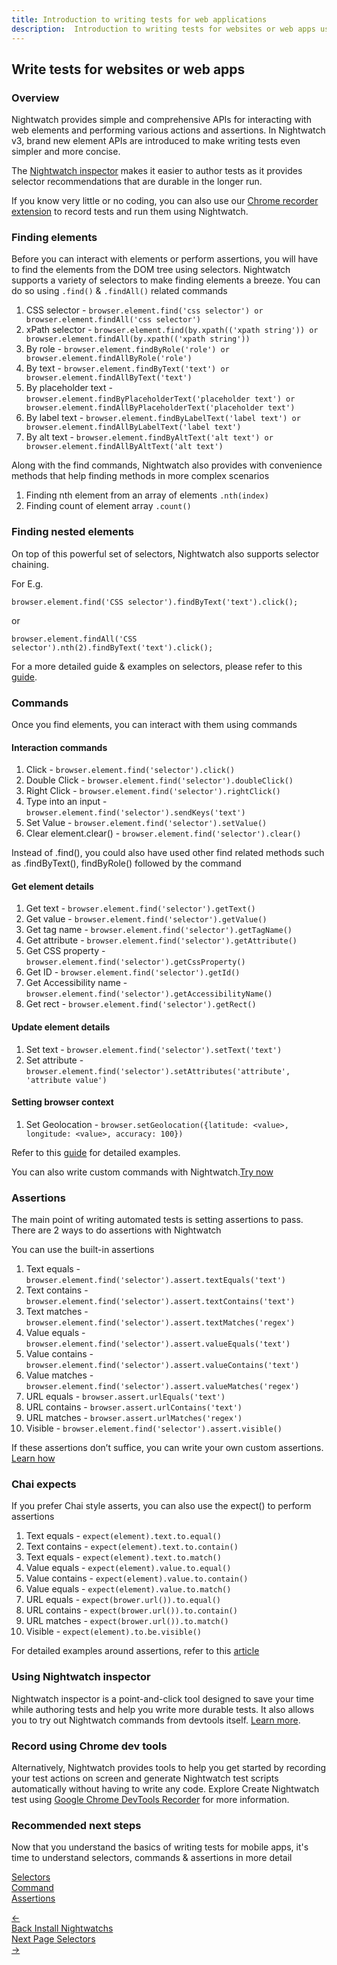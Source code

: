 ```yaml
---
title: Introduction to writing tests for web applications
description:  Introduction to writing tests for websites or web apps using Nightwatch
---
```


<div class="page-header"><h2>Write tests for websites or web apps</h2></div>

### Overview

Nightwatch provides simple and comprehensive APIs for interacting with web elements and performing various actions and assertions. In Nightwatch v3, brand new element APIs are introduced to make writing tests even simpler and more concise. 

The [Nightwatch inspector][5] makes it easier to author tests as it provides selector recommendations that are durable in the longer run. 

If you know very little or no coding, you can also use our [Chrome recorder extension][1] to record tests and run them using Nightwatch. 

### Finding elements

Before you can interact with elements or perform assertions, you will have to find the elements from the DOM tree using selectors. Nightwatch supports a variety of selectors to make finding elements a breeze. You can do so using `.find()` & `.findAll()` related commands

1. CSS selector - `browser.element.find('css selector') or browser.element.findAll('css selector')`
2. xPath selector - `browser.element.find(by.xpath(('xpath string')) or browser.element.findAll(by.xpath(('xpath string'))`
3. By role -  `browser.element.findByRole('role') or browser.element.findAllByRole('role')`
4. By  text - `browser.element.findByText('text') or browser.element.findAllByText('text')`
5. By placeholder text - `browser.element.findByPlaceholderText('placeholder text') or browser.element.findAllByPlaceholderText('placeholder text')`
6. By label text - `browser.element.findByLabelText('label text') or browser.element.findAllByLabelText('label text')`
7. By alt text - `browser.element.findByAltText('alt text') or browser.element.findAllByAltText('alt text') `

Along with the find commands, Nightwatch also provides with convenience methods that help finding methods in more complex scenarios

1. Finding nth element from an array of elements `.nth(index)`
2. Finding count of element array `.count()`

### Finding nested elements

On top of this powerful set of selectors, Nightwatch also supports selector chaining. 

For E.g.

<div class="sample-test"><pre class="line-numbers"><code class="language-javascript">browser.element.find('CSS selector').findByText('text').click();
</code></pre></div>

or 

<div class="sample-test"><pre class="line-numbers"><code class="language-javascript">browser.element.findAll('CSS selector').nth(2).findByText('text').click();
</code></pre></div>

For a more detailed guide & examples on selectors, please refer to this [guide][2].

### Commands

Once you find elements, you can interact with them using commands

#### Interaction commands

1. Click - `browser.element.find('selector').click()`
2. Double Click - `browser.element.find('selector').doubleClick()`
3. Right Click  - `browser.element.find('selector').rightClick()`
4. Type into an input - `browser.element.find('selector').sendKeys('text')`
5. Set Value - `browser.element.find('selector').setValue()`
6. Clear element.clear() - `browser.element.find('selector').clear()`

<div class="alert alert-info">Instead of .find(), you could also have used other find related methods such as .findByText(), findByRole() followed by the command
</div>

#### Get element details
1. Get text - `browser.element.find('selector').getText()`
2. Get value - `browser.element.find('selector').getValue()`
3. Get tag name - `browser.element.find('selector').getTagName()`
4. Get attribute - `browser.element.find('selector').getAttribute()`
5. Get CSS property - `browser.element.find('selector').getCssProperty()`
6. Get ID - `browser.element.find('selector').getId()`
7. Get Accessibility name - `browser.element.find('selector').getAccessibilityName()`
8. Get rect - `browser.element.find('selector').getRect()`

#### Update element details
1. Set text - `browser.element.find('selector').setText('text')`
2. Set attribute - `browser.element.find('selector').setAttributes('attribute', 'attribute value')`

#### Setting browser context
1. Set Geolocation - `browser.setGeolocation({latitude: <value>, longitude: <value>, accuracy: 100})`

Refer to this [guide][3] for detailed examples. 

<div class="alert alert-info">You can also write custom commands with Nightwatch.<a href="/guide/extending-nightwatch/adding-custom-commands.html">Try now</a>
</div>


### Assertions

The main point of writing automated tests is setting assertions to pass. There are 2 ways to do assertions with Nightwatch

You can use the built-in assertions
1. Text equals - `browser.element.find('selector').assert.textEquals('text')`
2. Text contains - `browser.element.find('selector').assert.textContains('text')`
3. Text matches - `browser.element.find('selector').assert.textMatches('regex')`
4. Value equals - `browser.element.find('selector').assert.valueEquals('text')`
5. Value contains - `browser.element.find('selector').assert.valueContains('text')`
6. Value matches - `browser.element.find('selector').assert.valueMatches('regex')`
7. URL equals - `browser.assert.urlEquals('text')`
8. URL contains - `browser.assert.urlContains('text')`
9. URL matches - `browser.assert.urlMatches('regex')`
10. Visible - `browser.element.find('selector').assert.visible()`

<div class="alert alert-info">If these assertions don’t suffice, you can write your own custom assertions. <a href="/guide/extending-nightwatch/adding-custom-assertions.html">Learn how</a>
</div>

### Chai expects

If you prefer Chai style asserts, you can also use the expect() to perform assertions

1. Text equals - `expect(element).text.to.equal()`
2. Text contains - `expect(element).text.to.contain()`
3. Text equals - `expect(element).text.to.match()`
4. Value equals - `expect(element).value.to.equal()`
5. Value contains - `expect(element).value.to.contain()`
6. Value equals - `expect(element).value.to.match()`
7. URL equals - `expect(brower.url()).to.equal()`
8. URL contains - `expect(brower.url()).to.contain()`
9. URL matches - `expect(brower.url()).to.match()`
10. Visible - `expect(element).to.be.visible()`

For detailed examples around assertions, refer to this [article][4]

### Using Nightwatch inspector

Nightwatch inspector is a point-and-click tool designed to save your time while authoring tests and help you write more durable tests. It also allows you to try out Nightwatch commands from devtools itself. [Learn more][5].

### Record using Chrome dev tools

Alternatively, Nightwatch provides tools to help you get started by recording your test actions on screen and generate Nightwatch test scripts automatically without having to write any code. Explore Create Nightwatch test using [Google Chrome DevTools Recorder][1] for more information.

### Recommended next steps

Now that you understand the basics of writing tests for mobile apps, it's time to understand selectors, commands & assertions in more detail

[Selectors][2] </br>
[Command][3] </br>
[Assertions][4]

[1]:    /guide/writing-tests/chrome-devtools-recorder.html
[2]:    /guide/writing-tests/selectors.html
[3]:    /guide/writing-tests/commands.html
[4]:    /guide/writing-tests/assertions.html
[5]:    /guide/writing-tests/nightwatch-inspector.html


[image-1]:  https://user-images.githubusercontent.com/1677755/220278494-7ca02bb0-6944-47bf-b459-92ffdc9ad38c.png

<div class="doc-pagination pt-40">
  <div class="previous">
    <a href="https://nightwatchjs.org/guide/quickstarts/create-and-run-a-nightwatch-test.html">
      <span>←</span>
        <div class="d-flex flex-column">
          <span class="smallT">Back</span>
          <span class="bigT">Install Nightwatchs</span>
        </div>
    </a>
  </div>
  <div class="next">
    <a href="https://nightwatchjs.org/guide/writing-tests/selectors.html">
        <div class="d-flex flex-column">
          <span class="smallT">Next Page</span>
          <span class="bigT">Selectors</span>
        </div>
        <span>→</span>
    </a>
  </div>
</div>
